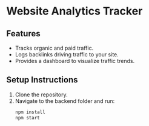 # Website Analytics Tracker

## Features
- Tracks organic and paid traffic.
- Logs backlinks driving traffic to your site.
- Provides a dashboard to visualize traffic trends.

## Setup Instructions
1. Clone the repository.
2. Navigate to the backend folder and run:
   ```bash
   npm install
   npm start
